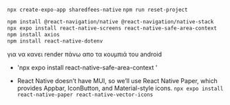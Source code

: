 `npx create-expo-app sharedfees-native`
`npm run reset-project`

```bash
npm install @react-navigation/native @react-navigation/native-stack
npx expo install react-native-screens react-native-safe-area-context
npm install axios
npm install react-native-dotenv
```

για να κανει render πάνω απο τα κουμπιά του android
- 'npx expo install react-native-safe-area-context
'

- React Native doesn’t have MUI, so we’ll use React Native Paper, which provides Appbar, IconButton, and Material-style icons.
`npx expo install react-native-paper react-native-vector-icons`